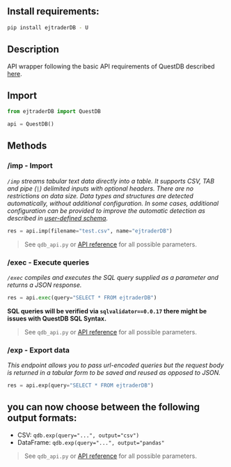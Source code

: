 

## Install requirements:

```sh
pip install ejtraderDB - U
```


## Description

API wrapper following the basic API requirements of QuestDB described [here](https://questdb.io/docs/reference/api/rest/).

## Import

```python
from ejtraderDB import QuestDB

api = QuestDB()
```

## Methods

### /imp - Import

*`/imp` streams tabular text data directly into a table. It supports CSV, TAB and pipe (`|`) delimited inputs with optional headers. There are no restrictions on data size. Data types and structures are detected automatically, without additional configuration. In some cases, additional configuration can be provided to improve the automatic detection as described in [user-defined schema](https://questdb.io/docs/reference/api/rest/#user-defined-schema).*

```py
res = api.imp(filename="test.csv", name="ejtraderDB")
```

> See `qdb_api.py` or [API reference](https://questdb.io/docs/reference/api/rest/#imp---import-data) for all possible parameters.

### /exec - Execute queries

*`/exec` compiles and executes the SQL query supplied as a parameter and returns a JSON response.*

```py
res = api.exec(query="SELECT * FROM ejtraderDB")
```

**SQL queries will be verified via `sqlvalidator==0.0.17` there might be issues with QuestDB SQL Syntax.**

> See `qdb_api.py` or [API reference](https://questdb.io/docs/reference/api/rest/#exec---execute-queries) for all possible parameters.

### /exp - Export data

*This endpoint allows you to pass url-encoded queries but the request body is returned in a tabular form to be saved and reused as opposed to JSON.*

```py
res = api.exp(query="SELECT * FROM ejtraderDB")
```

## you can now choose between the following output formats:
- CSV: `qdb.exp(query="...", output="csv")`
- DataFrame: `qdb.exp(query="...", output="pandas"`

> See `qdb_api.py` or [API reference](https://questdb.io/docs/reference/api/rest/#exp---export-data) for all possible parameters.